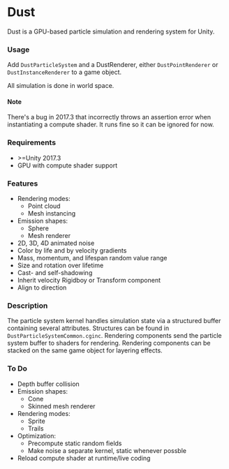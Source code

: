 # Dust
Dust is a GPU-based particle simulation and rendering system for Unity.

### Usage
Add `DustParticleSystem` and a DustRenderer, either `DustPointRenderer` or `DustInstanceRenderer` to a game object.    

All simulation is done in world space.   

#### Note
There's a bug in 2017.3 that incorrectly throws an assertion error when instantiating a compute shader. It runs fine so it can be ignored for now.

### Requirements
* \>=Unity 2017.3
* GPU with compute shader support

### Features
* Rendering modes:
    * Point cloud
    * Mesh instancing
* Emission shapes:
    - Sphere
    - Mesh renderer
* 2D, 3D, 4D animated noise
* Color by life and by velocity gradients
* Mass, momentum, and lifespan random value range
* Size and rotation over lifetime
* Cast- and self-shadowing
* Inherit velocity Rigidboy or Transform component
* Align to direction

### Description

The particle system kernel handles simulation state via a structured buffer containing several attributes. Structures can be found in `DustParticleSystemCommon.cginc`. Rendering components send the particle system buffer to shaders for rendering. Rendering components can be stacked on the same game object for layering effects.

### To Do
* Depth buffer collision
* Emission shapes:
    - Cone
    - Skinned mesh renderer
* Rendering modes:
    - Sprite
    - Trails
* Optimization:
    - Precompute static random fields
    - Make noise a separate kernel, static whenever possble
* Reload compute shader at runtime/live coding